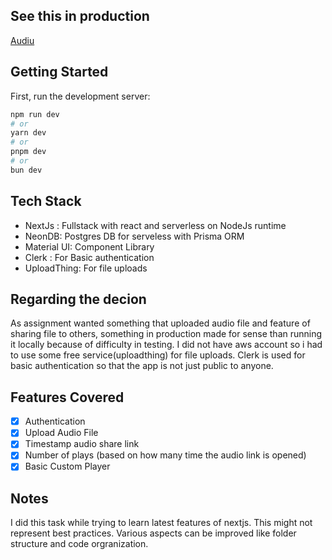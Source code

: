 ## See this in production

[Audiu](https://coding-mountain-audiu.vercel.app/)

## Getting Started

First, run the development server:

```bash
npm run dev
# or
yarn dev
# or
pnpm dev
# or
bun dev
```

## Tech Stack

- NextJs : Fullstack with react and serverless on NodeJs runtime
- NeonDB: Postgres DB for serveless with Prisma ORM
- Material UI: Component Library
- Clerk : For Basic authentication
- UploadThing: For file uploads

## Regarding the decion

As assignment wanted something that uploaded audio file and feature of sharing file to others, something
in production made for sense than running it locally because of difficulty in testing. I did not have aws account
so i had to use some free service(uploadthing) for file uploads. Clerk is used for basic authentication so that the
app is not just public to anyone.

## Features Covered

- [x] Authentication
- [x] Upload Audio File
- [x] Timestamp audio share link
- [x] Number of plays (based on how many time the audio link is opened)
- [x] Basic Custom Player

## Notes

I did this task while trying to learn latest features of nextjs. This might not represent best practices. Various aspects
can be improved like folder structure and code orgranization.
